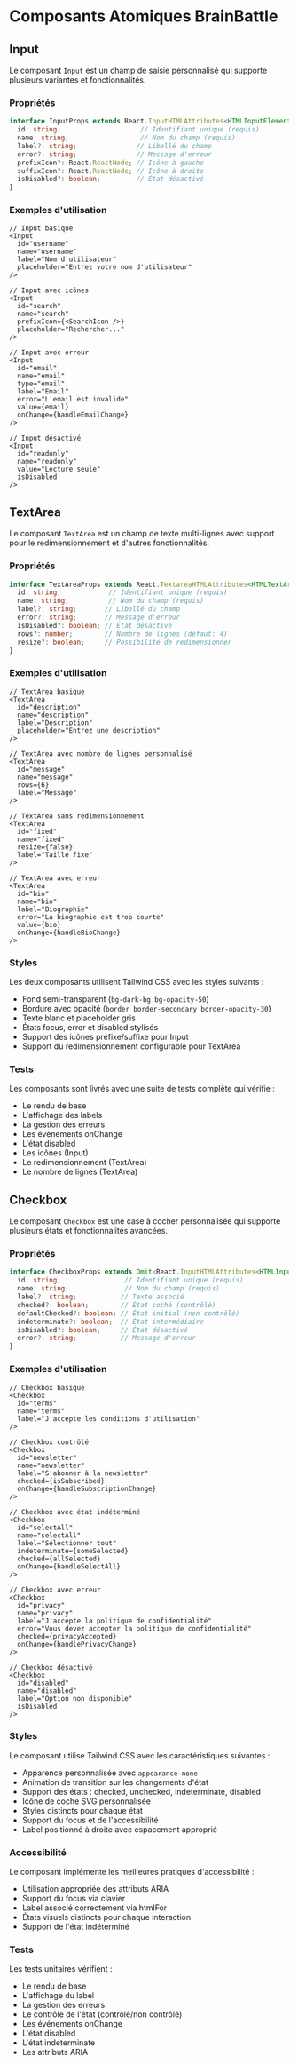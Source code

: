 # Composants Atomiques BrainBattle

## Input

Le composant `Input` est un champ de saisie personnalisé qui supporte plusieurs variantes et fonctionnalités.

### Propriétés

```typescript
interface InputProps extends React.InputHTMLAttributes<HTMLInputElement> {
  id: string;                    // Identifiant unique (requis)
  name: string;                  // Nom du champ (requis)
  label?: string;               // Libellé du champ
  error?: string;               // Message d'erreur
  prefixIcon?: React.ReactNode; // Icône à gauche
  suffixIcon?: React.ReactNode; // Icône à droite
  isDisabled?: boolean;         // État désactivé
}
```

### Exemples d'utilisation

```tsx
// Input basique
<Input
  id="username"
  name="username"
  label="Nom d'utilisateur"
  placeholder="Entrez votre nom d'utilisateur"
/>

// Input avec icônes
<Input
  id="search"
  name="search"
  prefixIcon={<SearchIcon />}
  placeholder="Rechercher..."
/>

// Input avec erreur
<Input
  id="email"
  name="email"
  type="email"
  label="Email"
  error="L'email est invalide"
  value={email}
  onChange={handleEmailChange}
/>

// Input désactivé
<Input
  id="readonly"
  name="readonly"
  value="Lecture seule"
  isDisabled
/>
```

## TextArea

Le composant `TextArea` est un champ de texte multi-lignes avec support pour le redimensionnement et d'autres fonctionnalités.

### Propriétés

```typescript
interface TextAreaProps extends React.TextareaHTMLAttributes<HTMLTextAreaElement> {
  id: string;            // Identifiant unique (requis)
  name: string;          // Nom du champ (requis)
  label?: string;       // Libellé du champ
  error?: string;       // Message d'erreur
  isDisabled?: boolean; // État désactivé
  rows?: number;        // Nombre de lignes (défaut: 4)
  resize?: boolean;     // Possibilité de redimensionner
}
```

### Exemples d'utilisation

```tsx
// TextArea basique
<TextArea
  id="description"
  name="description"
  label="Description"
  placeholder="Entrez une description"
/>

// TextArea avec nombre de lignes personnalisé
<TextArea
  id="message"
  name="message"
  rows={6}
  label="Message"
/>

// TextArea sans redimensionnement
<TextArea
  id="fixed"
  name="fixed"
  resize={false}
  label="Taille fixe"
/>

// TextArea avec erreur
<TextArea
  id="bio"
  name="bio"
  label="Biographie"
  error="La biographie est trop courte"
  value={bio}
  onChange={handleBioChange}
/>
```

### Styles

Les deux composants utilisent Tailwind CSS avec les styles suivants :
- Fond semi-transparent (`bg-dark-bg bg-opacity-50`)
- Bordure avec opacité (`border border-secondary border-opacity-30`)
- Texte blanc et placeholder gris
- États focus, error et disabled stylisés
- Support des icônes préfixe/suffixe pour Input
- Support du redimensionnement configurable pour TextArea

### Tests

Les composants sont livrés avec une suite de tests complète qui vérifie :
- Le rendu de base
- L'affichage des labels
- La gestion des erreurs
- Les événements onChange
- L'état disabled
- Les icônes (Input)
- Le redimensionnement (TextArea)
- Le nombre de lignes (TextArea)

## Checkbox

Le composant `Checkbox` est une case à cocher personnalisée qui supporte plusieurs états et fonctionnalités avancées.

### Propriétés

```typescript
interface CheckboxProps extends Omit<React.InputHTMLAttributes<HTMLInputElement>, 'type'> {
  id: string;                // Identifiant unique (requis)
  name: string;              // Nom du champ (requis)
  label?: string;           // Texte associé
  checked?: boolean;        // État coché (contrôlé)
  defaultChecked?: boolean; // État initial (non contrôlé)
  indeterminate?: boolean;  // État intermédiaire
  isDisabled?: boolean;     // État désactivé
  error?: string;           // Message d'erreur
}
```

### Exemples d'utilisation

```tsx
// Checkbox basique
<Checkbox
  id="terms"
  name="terms"
  label="J'accepte les conditions d'utilisation"
/>

// Checkbox contrôlé
<Checkbox
  id="newsletter"
  name="newsletter"
  label="S'abonner à la newsletter"
  checked={isSubscribed}
  onChange={handleSubscriptionChange}
/>

// Checkbox avec état indéterminé
<Checkbox
  id="selectAll"
  name="selectAll"
  label="Sélectionner tout"
  indeterminate={someSelected}
  checked={allSelected}
  onChange={handleSelectAll}
/>

// Checkbox avec erreur
<Checkbox
  id="privacy"
  name="privacy"
  label="J'accepte la politique de confidentialité"
  error="Vous devez accepter la politique de confidentialité"
  checked={privacyAccepted}
  onChange={handlePrivacyChange}
/>

// Checkbox désactivé
<Checkbox
  id="disabled"
  name="disabled"
  label="Option non disponible"
  isDisabled
/>
```

### Styles

Le composant utilise Tailwind CSS avec les caractéristiques suivantes :
- Apparence personnalisée avec `appearance-none`
- Animation de transition sur les changements d'état
- Support des états : checked, unchecked, indeterminate, disabled
- Icône de coche SVG personnalisée
- Styles distincts pour chaque état
- Support du focus et de l'accessibilité
- Label positionné à droite avec espacement approprié

### Accessibilité

Le composant implémente les meilleures pratiques d'accessibilité :
- Utilisation appropriée des attributs ARIA
- Support du focus via clavier
- Label associé correctement via htmlFor
- États visuels distincts pour chaque interaction
- Support de l'état indéterminé

### Tests

Les tests unitaires vérifient :
- Le rendu de base
- L'affichage du label
- La gestion des erreurs
- Le contrôle de l'état (contrôlé/non contrôlé)
- Les événements onChange
- L'état disabled
- L'état indeterminate
- Les attributs ARIA 
